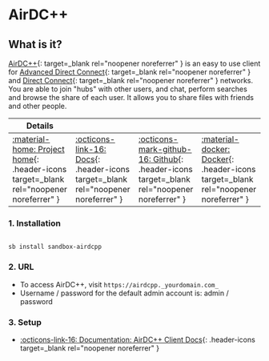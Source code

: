 # AirDC++

## What is it?

[AirDC++](https://www.airdcpp.net/){: target=_blank rel="noopener noreferrer" } is an easy to use client for [Advanced Direct Connect](http://en.wikipedia.org/wiki/Advanced_Direct_Connect){: target=_blank rel="noopener noreferrer" } and [Direct Connect](http://en.wikipedia.org/wiki/Direct_Connect_(file_sharing)){: target=_blank rel="noopener noreferrer" } networks. You are able to join "hubs" with other users, and chat, perform searches and browse the share of each user. It allows you to share files with friends and other people.

| Details     |             |             |             |
|-------------|-------------|-------------|-------------|
| [:material-home: Project home](https://www.airdcpp.net/){: .header-icons target=_blank rel="noopener noreferrer" } | [:octicons-link-16: Docs](https://airdcpp-web.github.io/docs/){: .header-icons target=_blank rel="noopener noreferrer" } | [:octicons-mark-github-16: Github](https://github.com/gangefors/docker-airdcpp-webclient){: .header-icons target=_blank rel="noopener noreferrer" } | [:material-docker: Docker](https://hub.docker.com/r/gangefors/airdcpp-webclient/){: .header-icons target=_blank rel="noopener noreferrer" }|

### 1. Installation

``` shell

sb install sandbox-airdcpp

```

### 2. URL

- To access AirDC++, visit `https://airdcpp._yourdomain.com_`
- Username / password for the default admin account is: admin / password

### 3. Setup

- [:octicons-link-16: Documentation: AirDC++ Client Docs](https://airdcpp-web.github.io/docs/){: .header-icons target=_blank rel="noopener noreferrer" }
